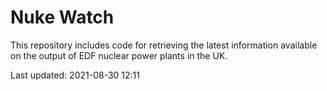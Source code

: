 # Nuke Watch

This repository includes code for retrieving the latest information available on the output of EDF nuclear power plants in the UK.

Last updated: 2021-08-30 12:11